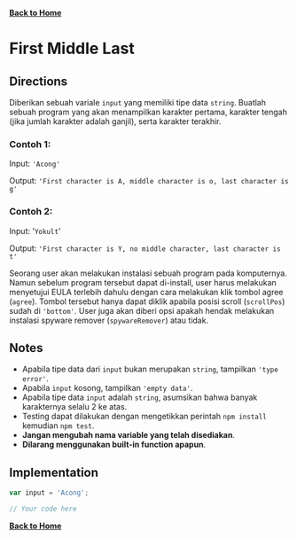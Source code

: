 [**Back to Home**](./../README.md)

# First Middle Last

## Directions

Diberikan sebuah variale `input` yang memiliki tipe data `string`. Buatlah sebuah program yang akan menampilkan karakter pertama, karakter tengah (jika jumlah karakter adalah ganjil), serta karakter terakhir.

### Contoh 1:

Input: `'Acong'`

Output: `'First character is A, middle character is o, last character is g'`

### Contoh 2:

Input: '`Yokult`'

Output: `'First character is Y, no middle character, last character is t'`

Seorang user akan melakukan instalasi sebuah program pada komputernya. Namun sebelum program tersebut dapat di-install, user harus melakukan menyetujui EULA terlebih dahulu dengan cara melakukan klik tombol agree (`agree`). Tombol tersebut hanya dapat diklik apabila posisi scroll (`scrollPos`) sudah di `'bottom'`. User juga akan diberi opsi apakah hendak melakukan instalasi spyware remover (`spywareRemover`) atau tidak.

## Notes

- Apabila tipe data dari `input` bukan merupakan `string`, tampilkan `'type error'`.
- Apabila `input` kosong, tampilkan `'empty data'`.
- Apabila tipe data `input` adalah `string`, asumsikan bahwa banyak karakternya selalu 2 ke atas.
- Testing dapat dilakukan dengan mengetikkan perintah `npm install` kemudian `npm test`.
- **Jangan mengubah nama variable yang telah disediakan**.
- **Dilarang menggunakan built-in function apapun**.

## Implementation

```javascript
var input = 'Acong';

// Your code here
```

[**Back to Home**](./../README.md)
